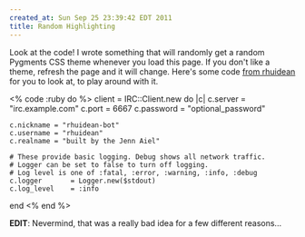 ```yaml
--- 
created_at: Sun Sep 25 23:39:42 EDT 2011
title: Random Highlighting
---
```


Look at the code!  I wrote something that will randomly get a random Pygments
CSS theme whenever you load this page.  If you don't like a theme, refresh the
page and it will change.  Here's some code [from rhuidean][example] for you 
to look at, to play around with it.

[example]: https://github.com/rakaur/rhuidean/blob/master/EXAMPLE.md

<% code :ruby do %>
client = IRC::Client.new do |c|
    c.server   = "irc.example.com"
    c.port     = 6667
    c.password = "optional_password"

    c.nickname = "rhuidean-bot"
    c.username = "rhuidean"
    c.realname = "built by the Jenn Aiel"

    # These provide basic logging. Debug shows all network traffic.
    # Logger can be set to false to turn off logging.
    # Log level is one of :fatal, :error, :warning, :info, :debug
    c.logger       = Logger.new($stdout)
    c.log_level    = :info
end
<% end %>

**EDIT**: Nevermind, that was a really bad idea for a few different reasons...